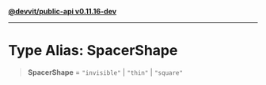 [**@devvit/public-api v0.11.16-dev**](../../../../../../README.md)

---

# Type Alias: SpacerShape

> **SpacerShape** = `"invisible"` \| `"thin"` \| `"square"`
